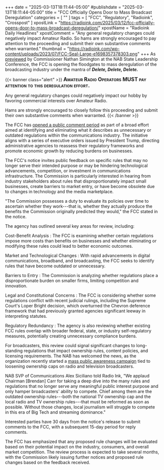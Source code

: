 +++
date = "2025-03-13T18:11:44-05:00"
#publishdate = "2025-03-13T18:11:44-05:00"
title = "FCC Officially Opens Door to Mass Broadcast Deregulation"
categories = [ "" ]
tags = [ "FCC", "Regulatory", "Radioink", "Crosspost" ]
xpostLink = "https://radioink.com/2025/03/12/fcc-officially-opens-door-to-mass-broadcast-deregulation/"
xpostName = "Radioink Daily Headlines"
xpostComment = "Any general regulatory changes could negatively impact Amateur Radio. So hams are strongly encouraged to pay attention to the proceeding and submit their own substantive comments when warranted."
thumbnail = "https://radioink.com/wp-content/uploads/2023/07/FCC-Seal-Large-e1698357378303.png"
+++
As [previewed][preview] by Commissioner Nathan Simington at the NAB
State Leadership Conference, the FCC is opening the floodgates to mass
deregulation of the broadcasting industry under the mantra of ***Delete,
Delete, Delete.***

{{< banner class="alert" >}}
<span style="font-size:larger;font-variant:small-caps;"><strong>
Amateur Radio Operators MUST pay attention to this deregulation effort.
</strong></span>

Any general regulatory changes could negatively impact our hobby by favoring
commercial interests over Amateur Radio.

Hams are strongly encouraged to closely follow this proceeding and
submit their own substantive comments when warranted.
{{< /banner >}}
<!--more-->

The FCC has [opened a public comment period][comment] as part of a broad effort
aimed at identifying and eliminating what it describes as unnecessary
or outdated regulations within the communications industry. The
initiative aligns with a series of executive orders issued by President
Trump, directing administrative agencies to reassess their regulatory
frameworks and promote economic growth by reducing burdens on
businesses.

[comment]: https://docs.fcc.gov/public/attachments/DA-25-219A1.pdf
[preview]: https://radioink.com/2025/03/05/fccs-simington-says-days-of-deregulation-are-ahead-for-radio/

The FCC's notice invites public feedback on specific rules that
may no longer serve their intended purpose or may be hindering
technological advancements, competition, or investment in communications
infrastructure. The Commission is particularly interested in hearing
from industry stakeholders about rules that disproportionately impact
small businesses, create barriers to market entry, or have become
obsolete due to changes in technology and the media marketplace.

"The Commission possesses a duty to evaluate its policies over time to
ascertain whether they work---that is, whether they actually produce
the benefits the Commission originally predicted they would," the FCC
stated in the notice.

The agency has outlined several key areas for review, including:

Cost-Benefit Analysis
: The FCC is examining whether certain regulations impose more costs
than benefits on businesses and whether eliminating or modifying these
rules could lead to better economic outcomes.

Market and Technological Changes
: With rapid advancements in digital communications, broadband, and
broadcasting, the FCC seeks to identify rules that have become outdated
or unnecessary.

Barriers to Entry
: The Commission is analyzing whether regulations place a
disproportionate burden on smaller firms, limiting competition and
innovation.

Legal and Constitutional Concerns
: The FCC is considering whether some regulations conflict with recent
judicial rulings, including the Supreme Court's Loper Bright decision,
which overturned the Chevron deference framework that had previously
granted agencies significant leeway in interpreting statutes.

Regulatory Redundancy
: The agency is also reviewing whether existing FCC rules overlap
with broader federal, state, or industry self-regulatory measures,
potentially creating unnecessary compliance burdens.

For broadcasters, this review could signal significant changes to
long-standing regulations that impact ownership rules, content policies,
and licensing requirements. The NAB has welcomed the news, as the
organization recently started a [mass public awareness campaign][mass]
tied to loosening ownership caps on radio and television broadcasters.

[mass]: https://radioink.com/2025/02/27/nab-targets-big-tech-in-campaign-to-modernize-ownership-rules/

NAB SVP of Communications Alex Siciliano told Radio Ink, "We applaud
Chairman [Brendan] Carr for taking a deep dive into the many rules and
regulations that no longer serve any meaningful public interest purpose
and only hamper broadcasters' ability to compete. Chief among them are
the outdated ownership rules---both the national TV ownership cap and
the local radio and TV ownership rules---that must be reformed as soon
as possible. Without those changes, local journalism will struggle to
compete in this era of Big Tech and streaming dominance."

Interested parties have 30 days from the notice's release to submit
comments to the FCC, with a subsequent 15-day period for reply comments.

The FCC has emphasized that any proposed rule changes will be evaluated
based on their potential impact on the industry, consumers, and overall
market competition. The review process is expected to take several
months, with the Commission likely issuing further notices and proposed
rule changes based on the feedback received.
